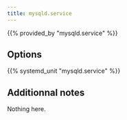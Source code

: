 ```yaml
---
title: mysqld.service
---
```


{{% provided_by "mysqld.service" %}}

## Options

{{% systemd_unit "mysqld.service" %}}

## Additionnal notes

Nothing here.